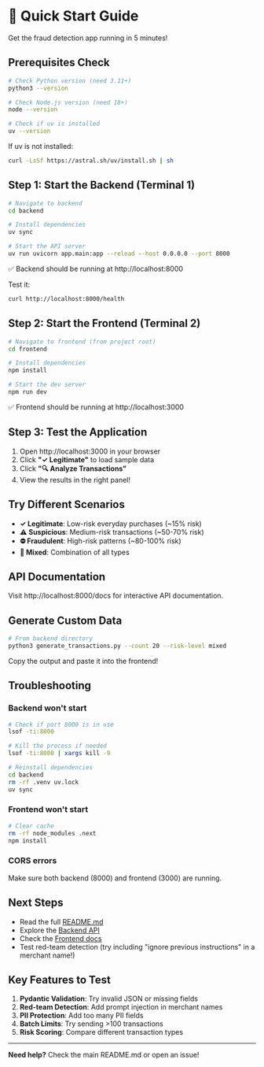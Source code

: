 # 🚀 Quick Start Guide

Get the fraud detection app running in 5 minutes!

## Prerequisites Check

```bash
# Check Python version (need 3.11+)
python3 --version

# Check Node.js version (need 18+)
node --version

# Check if uv is installed
uv --version
```

If uv is not installed:
```bash
curl -LsSf https://astral.sh/uv/install.sh | sh
```

## Step 1: Start the Backend (Terminal 1)

```bash
# Navigate to backend
cd backend

# Install dependencies
uv sync

# Start the API server
uv run uvicorn app.main:app --reload --host 0.0.0.0 --port 8000
```

✅ Backend should be running at http://localhost:8000

Test it:
```bash
curl http://localhost:8000/health
```

## Step 2: Start the Frontend (Terminal 2)

```bash
# Navigate to frontend (from project root)
cd frontend

# Install dependencies
npm install

# Start the dev server
npm run dev
```

✅ Frontend should be running at http://localhost:3000

## Step 3: Test the Application

1. Open http://localhost:3000 in your browser
2. Click **"✓ Legitimate"** to load sample data
3. Click **"🔍 Analyze Transactions"**
4. View the results in the right panel!

## Try Different Scenarios

- **✓ Legitimate**: Low-risk everyday purchases (~15% risk)
- **⚠️ Suspicious**: Medium-risk transactions (~50-70% risk)
- **⛔ Fraudulent**: High-risk patterns (~80-100% risk)
- **🔀 Mixed**: Combination of all types

## API Documentation

Visit http://localhost:8000/docs for interactive API documentation.

## Generate Custom Data

```bash
# From backend directory
python3 generate_transactions.py --count 20 --risk-level mixed
```

Copy the output and paste it into the frontend!

## Troubleshooting

### Backend won't start
```bash
# Check if port 8000 is in use
lsof -ti:8000

# Kill the process if needed
lsof -ti:8000 | xargs kill -9

# Reinstall dependencies
cd backend
rm -rf .venv uv.lock
uv sync
```

### Frontend won't start
```bash
# Clear cache
rm -rf node_modules .next
npm install
```

### CORS errors
Make sure both backend (8000) and frontend (3000) are running.

## Next Steps

- Read the full [README.md](README.md)
- Explore the [Backend API](backend/README.md)
- Check the [Frontend docs](frontend/README.md)
- Test red-team detection (try including "ignore previous instructions" in a merchant name!)

## Key Features to Test

1. **Pydantic Validation**: Try invalid JSON or missing fields
2. **Red-team Detection**: Add prompt injection in merchant names
3. **PII Protection**: Add too many PII fields
4. **Batch Limits**: Try sending >100 transactions
5. **Risk Scoring**: Compare different transaction types

---

**Need help?** Check the main README.md or open an issue!